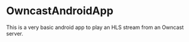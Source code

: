 # OwncastAndroidApp
This is a very basic android app to play an  HLS stream from an Owncast server.
